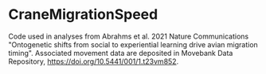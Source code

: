 # CraneMigrationSpeed

Code used in analyses from Abrahms et al. 2021 Nature Communications "Ontogenetic shifts from social to experiential learning drive avian migration timing". 
Associated movement data are deposited in Movebank Data Repository, https://doi.org/10.5441/001/1.t23vm852.
